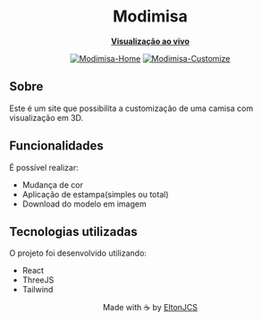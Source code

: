 <div align="center">
  <h1>Modimisa</h1>
  <a href="https://EltonJCS.github.io/modimisa">
    <p><b>Visualização ao vivo</b></p>
  </a>
    <a href="https://EltonJCS.github.io/modimisa"><img src="https://i.ibb.co/BVqBJLj/Modimisa-Home.png" alt="Modimisa-Home"></a>
    <a href="https://EltonJCS.github.io/modimisa"><img src="https://i.ibb.co/GWWjPCD/Modimisa-Customize.png" alt="Modimisa-Customize"></a>
</div>
  
## Sobre
<p>Este é um site que possibilita a customização de uma camisa com visualização em 3D.</p>

## Funcionalidades
<p>É possível realizar:</p>
<ul>
  <li>Mudança de cor</li>
  <li>Aplicação de estampa(simples ou total)</li>
  <li>Download do modelo em imagem</li>
</ul>

## Tecnologias utilizadas
O projeto foi desenvolvido utilizando:
<ul>
  <li>React</li>
  <li>ThreeJS</li>
  <li>Tailwind</li>
</ul>

<p align="center">Made with ☕ by <a href="https://github.com/eltonjcs">EltonJCS</a></p>

